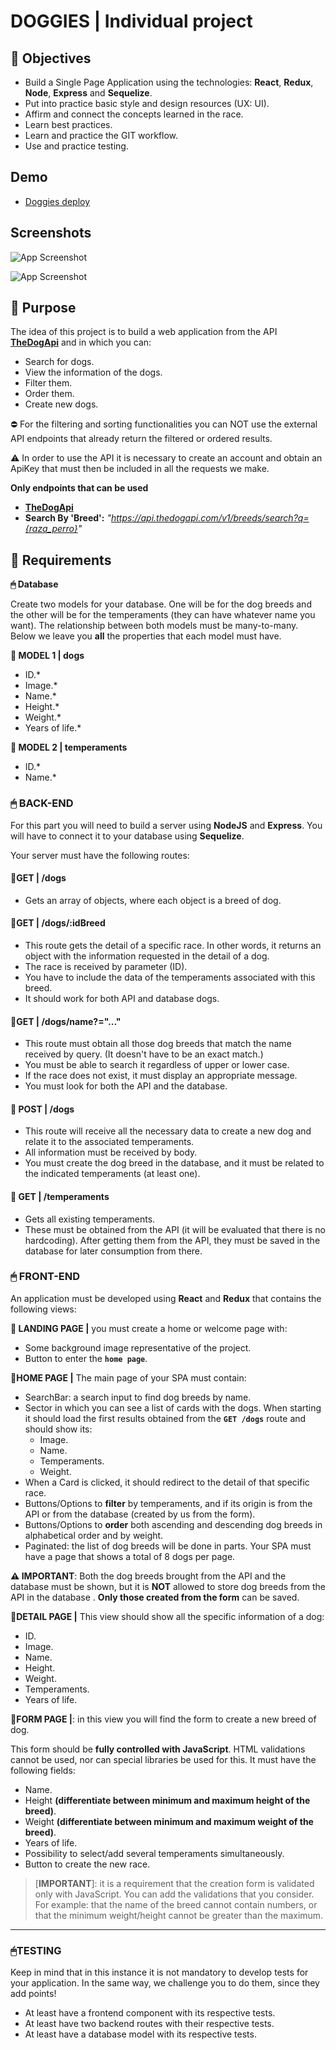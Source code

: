 # **DOGGIES** | Individual project

## **📌 Objectives**

- Build a Single Page Application using the technologies: **React**, **Redux**, **Node**, **Express** and **Sequelize**.
- Put into practice basic style and design resources (UX: UI).
- Affirm and connect the concepts learned in the race.
- Learn best practices.
- Learn and practice the GIT workflow.
- Use and practice testing.


## Demo

- [Doggies deploy](https://dogs-frontend-theta.vercel.app/)


## Screenshots

![App Screenshot](https://i.imgur.com/4iBqTE8.png)

![App Screenshot](https://i.imgur.com/UpCnBlJ.png)




## **📖 Purpose**

The idea of this project is to build a web application from the API [**TheDogApi**](https://thedogapi.com/) and in which you can:

- Search for dogs.
- View the information of the dogs.
- Filter them.
- Order them.
- Create new dogs.

⛔️ For the filtering and sorting functionalities you can NOT use the external API endpoints that already return the filtered or ordered results.

⚠️ In order to use the API it is necessary to create an account and obtain an ApiKey that must then be included in all the requests we make. 

**Only endpoints that can be used**

-  [**TheDogApi**](https://api.thedogapi.com/v1/breeds)
-  **Search By 'Breed':** _"https://api.thedogapi.com/v1/breeds/search?q={raza_perro}"_


## **📁 Requirements**
 **🖱 Database**

Create two models for your database. One will be for the dog breeds and the other will be for the temperaments (they can have whatever name you want). The relationship between both models must be many-to-many. Below we leave you **all** the properties that each model must have.

**📍 MODEL 1 | dogs**

-  ID.\*
-  Image.\*
-  Name.\*
-  Height.\*
-  Weight.\*
-  Years of life.\*


**📍 MODEL 2 | temperaments**

-  ID.\*
-  Name.\*



### **🖱 BACK-END**

For this part you will need to build a server using **NodeJS** and **Express**. You will have to connect it to your database using **Sequelize**.

Your server must have the following routes:

#### **📍GET | /dogs**

- Gets an array of objects, where each object is a breed of dog.

#### **📍GET | /dogs/:idBreed**

- This route gets the detail of a specific race. In other words, it returns an object with the information requested in the detail of a dog.
- The race is received by parameter (ID).
- You have to include the data of the temperaments associated with this breed.
- It should work for both API and database dogs.

#### **📍GET | /dogs/name?="..."**

- This route must obtain all those dog breeds that match the name received by query. (It doesn't have to be an exact match.)
- You must be able to search it regardless of upper or lower case.
- If the race does not exist, it must display an appropriate message.
- You must look for both the API and the database.

#### **📍 POST | /dogs**

- This route will receive all the necessary data to create a new dog and relate it to the associated temperaments.
- All information must be received by body.
- You must create the dog breed in the database, and it must be related to the indicated temperaments (at least one).

#### **📍 GET | /temperaments**

- Gets all existing temperaments.
- These must be obtained from the API (it will be evaluated that there is no hardcoding). After getting them from the API, they must be saved in the database for later consumption from there.

### **🖱 FRONT-END**

An application must be developed using **React** and **Redux** that contains the following views:

**📍 LANDING PAGE |** you must create a home or welcome page with:

- Some background image representative of the project.
- Button to enter the **`home page`**.



**📍HOME PAGE |** The main page of your SPA must contain:

- SearchBar: a search input to find dog breeds by name.
- Sector in which you can see a list of cards with the dogs. When starting it should load the first results obtained from the **`GET /dogs`** route and should show its:
    -  Image.
    -  Name.
    - Temperaments.
    -  Weight.
- When a Card is clicked, it should redirect to the detail of that specific race.
- Buttons/Options to **filter** by temperaments, and if its origin is from the API or from the database (created by us from the form).
- Buttons/Options to **order** both ascending and descending dog breeds in alphabetical order and by weight.
- Paginated: the list of dog breeds will be done in parts. Your SPA must have a page that shows a total of 8 dogs per page.

**⚠️ IMPORTANT**: Both the dog breeds brought from the API and the database must be shown, but it is **NOT** allowed to store dog breeds from the API in the database . **Only those created from the form** can be saved.



**📍DETAIL PAGE |** This view should show all the specific information of a dog:

- ID.
-  Image.
-  Name.
-  Height.
-  Weight.
- Temperaments.
-  Years of life.



**📍FORM PAGE |**: in this view you will find the form to create a new breed of dog.

This form should be **fully controlled with JavaScript**. HTML validations cannot be used, nor can special libraries be used for this. It must have the following fields:

-  Name.
- Height **(differentiate between minimum and maximum height of the breed)**.
- Weight **(differentiate between minimum and maximum weight of the breed)**.
-  Years of life.
- Possibility to select/add several temperaments simultaneously.
- Button to create the new race.

> [**IMPORTANT**]: it is a requirement that the creation form is validated only with JavaScript. You can add the validations that you consider. For example: that the name of the breed cannot contain numbers, or that the minimum weight/height cannot be greater than the maximum.

---


### **🖱TESTING**

Keep in mind that in this instance it is not mandatory to develop tests for your application. In the same way, we challenge you to do them, since they add points!

- At least have a frontend component with its respective tests.
- At least have two backend routes with their respective tests.
- At least have a database model with its respective tests.
